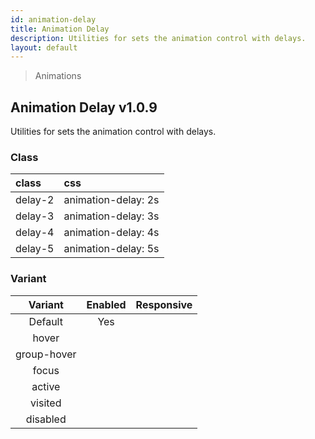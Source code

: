 ```yaml
---
id: animation-delay
title: Animation Delay
description: Utilities for sets the animation control with delays.
layout: default
---
```


> Animations

## Animation Delay <span class="ml-1 px-2 py-1 text-sm text-gray-600 bg-gray-300">v1.0.9</span>

Utilities for sets the animation control with delays.

### Class

| <span class="px-3 py-1 text-white bg-charcoal-100 rounded-full">class</span> | <span class="px-3 py-1 text-white bg-charcoal-100 rounded-full">css</span> |
|:--|:--|
| delay-2 | animation-delay: 2s |
| delay-3 | animation-delay: 3s |
| delay-4 | animation-delay: 4s |
| delay-5 | animation-delay: 5s |

### Variant

| <span class="font-semibold underline">Variant</span> | <span class="font-semibold underline">Enabled</span> | <span class="font-semibold underline">Responsive</span> |
|:-:|:-:|:-:|
| Default | Yes | |
| hover| | |
| group-hover | | |
| focus | | |
| active | | |
| visited | | |
| disabled | | |